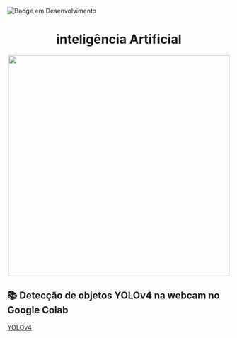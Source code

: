 ![Badge em Desenvolvimento](http://img.shields.io/static/v1?label=STATUS&message=EM%20DESENVOLVIMENTO&color=GREEN&style=for-the-badge)
# <h1 align="center"> inteligência Artificial </h1>



<div align="center">

 <img src="https://user-images.githubusercontent.com/71516100/203784990-ec5c4036-df52-4406-9e91-d648668693a8.jpeg" width="500px"/>
 
</div>


## 📚 Detecção de objetos YOLOv4 na webcam no Google Colab

[YOLOv4](https://github.com/Erick88santos/inteligencia-artificial/tree/main/Vis%C3%A3o%20Computacional/YOLOv4)
